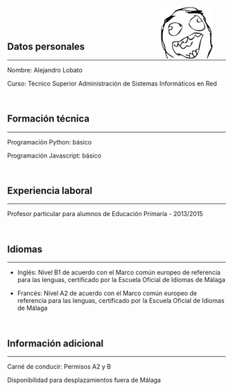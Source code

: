 <img src="images/rage.jpg" height="120px" width="120px" align="right" hspace="30" />
<br>
<br>
<br>

## Datos personales
***

Nombre: Alejandro Lobato

Curso: Técnico Superior Administración de Sistemas Informáticos en Red

<br>

## Formación técnica
***

Programación Python: básico

Programación Javascript: básico

<br>

## Experiencia laboral
***

Profesor particular para alumnos de Educación Primaria - 2013/2015

<br>

## Idiomas
***

+ Inglés: Nivel B1 de acuerdo con el Marco común europeo de referencia para las lenguas, certificado por la Escuela Oficial de Idiomas de Málaga

+ Francés: Nivel A2 de acuerdo con el Marco común europeo de referencia para las lenguas, certificado por la Escuela Oficial de Idiomas de Málaga

<br>

## Información adicional
***

Carné de conducir: Permisos A2 y B

Disponibilidad para desplazamientos fuera de Málaga
